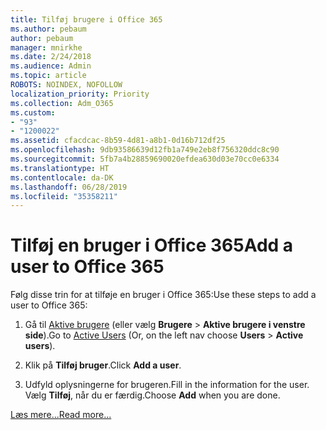 ```yaml
---
title: Tilføj brugere i Office 365
ms.author: pebaum
author: pebaum
manager: mnirkhe
ms.date: 2/24/2018
ms.audience: Admin
ms.topic: article
ROBOTS: NOINDEX, NOFOLLOW
localization_priority: Priority
ms.collection: Adm_O365
ms.custom:
- "93"
- "1200022"
ms.assetid: cfacdcac-8b59-4d81-a8b1-0d16b712df25
ms.openlocfilehash: 9db93586639d12fb1a749e2eb8f756320ddc8c90
ms.sourcegitcommit: 5fb7a4b28859690020efdea630d03e70cc0e6334
ms.translationtype: HT
ms.contentlocale: da-DK
ms.lasthandoff: 06/28/2019
ms.locfileid: "35358211"
---
```

# <a name="add-a-user-to-office-365"></a><span data-ttu-id="f710d-102">Tilføj en bruger i Office 365</span><span class="sxs-lookup"><span data-stu-id="f710d-102">Add a user to Office 365</span></span>

<span data-ttu-id="f710d-103">Følg disse trin for at tilføje en bruger i Office 365:</span><span class="sxs-lookup"><span data-stu-id="f710d-103">Use these steps to add a user to Office 365:</span></span>
  
1. <span data-ttu-id="f710d-104">Gå til [Aktive brugere](https://admin.microsoft.com/Adminportal/Home?source=applauncher#/users) (eller vælg **Brugere** \> **Aktive brugere i venstre side**).</span><span class="sxs-lookup"><span data-stu-id="f710d-104">Go to [Active Users](https://admin.microsoft.com/Adminportal/Home?source=applauncher#/users) (Or, on the left nav choose **Users** \> **Active users**).</span></span>

2. <span data-ttu-id="f710d-105">Klik på **Tilføj bruger**.</span><span class="sxs-lookup"><span data-stu-id="f710d-105">Click **Add a user**.</span></span>

3. <span data-ttu-id="f710d-106">Udfyld oplysningerne for brugeren.</span><span class="sxs-lookup"><span data-stu-id="f710d-106">Fill in the information for the user.</span></span> <span data-ttu-id="f710d-107">Vælg **Tilføj**, når du er færdig.</span><span class="sxs-lookup"><span data-stu-id="f710d-107">Choose **Add** when you are done.</span></span>

[<span data-ttu-id="f710d-108">Læs mere...</span><span class="sxs-lookup"><span data-stu-id="f710d-108">Read more...</span></span>](https://support.office.com/article/1970f7d6-03b5-442f-b385-5880b9c256ec)
  
